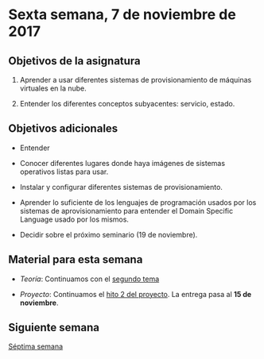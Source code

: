 # Sexta semana, 7 de noviembre de 2017


## Objetivos de la asignatura

1. Aprender a usar diferentes sistemas de provisionamiento de máquinas
   virtuales en la nube.

2. Entender los diferentes conceptos subyacentes: servicio, estado.

## Objetivos adicionales

* Entender 

* Conocer diferentes lugares donde haya imágenes de sistemas
  operativos listas para usar.

* Instalar y configurar diferentes sistemas de provisionamiento.

* Aprender lo suficiente de los lenguajes de programación usados por
  los sistemas de aprovisionamiento para entender el Domain Specific
  Language usado por los mismos.

* Decidir sobre el próximo seminario (19 de noviembre).

## Material para esta semana

* *Teoría*: Continuamos con el
  [segundo tema](http://jj.github.io/CC/documentos/temas/PaaS)

* *Proyecto*: Continuamos el
  [hito 2 del proyecto](https://jj.github.io/CC/documentos/proyecto/2.PaaS).
  La entrega pasa al **15 de noviembre**. 

## Siguiente semana

[Séptima semana](07-semana.md)
